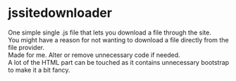 # jssitedownloader  

One simple single .js file that lets you download a file through the site.  
You might have a reason for not wanting to download a file directly from the file provider.  
Made for me. Alter or remove unnecessary code if needed.   
A lot of the HTML part can be touched as it contains unnecessary bootstrap to make it a bit fancy.   
